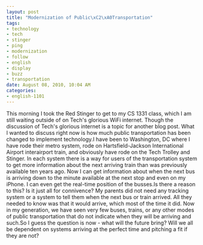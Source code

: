 ```yaml
--- 
layout: post
title: "Modernization of Public\xC2\xA0Transportation"
tags: 
- technology
- tech
- stinger
- ping
- modernization
- follow
- english
- display
- buzz
- transportation
date: August 08, 2010, 10:04 AM
categories: 
- english-1101
---
```

This morning I took the Red Stinger to get to my CS 1331 class, which I am still waiting outside of on Tech's glorious WiFi internet. Though the discussion of Tech's glorious internet is a topic for another blog post. What I wanted to discuss right now is how much public transportation has been changed to implement technology.I have been to Washington, DC where I have rode their metro system, rode on Hartsfield-Jackson International Airport interairport train, and obviously have rode on the Tech Trolley and Stinger. In each system there is a way for users of the transportation system to get more information about the next arriving train than was previously available ten years ago. Now I can get information about when the next bus is arriving down to the minute available at the next stop and even on my iPhone. I can even get the real-time position of the busses.Is there a reason to this? Is it just all for connivence? My parents did not need any tracking system or a system to tell them when the next bus or train arrived. All they needed to know was that it would arrive, which most of the time it did. Now in my generation, we have seen very few buses, trains, or any other modes of public transportation that do not indicate when they will be arriving and such.So I guess the question is now - what will the future bring? Will we all be dependent on systems arriving at the perfect time and pitching a fit if they are not?
